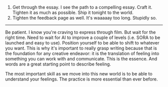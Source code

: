 1. Get through the essay. I see the path to a compelling essay. Craft it. Tighten it as much as possible. Ship it tonight to the world.
2. Tighten the feedback page as well. It's waaaaay too long. Stupidly so.

---

Be patient. I know you're craving to express through film. But wait for the right time. Need to wait for AI to improve a couple of levels (i.e. SORA to be launched and easy to use). Position yourself to be able to shift to whatever you want. This is why it's important to really grasp writing because that is the foundation for any creative endeavor: it is the translation of feeling into something you can work with and communicate. This is the essence. And words are a great starting point to describe feeling.

The most important skill as we move into this new world is to be able to understand your feelings. The practice is more essential than ever before.